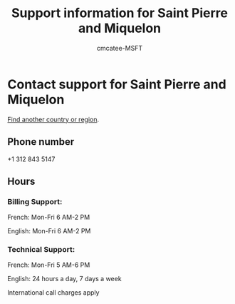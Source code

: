 ﻿---                                
title: Support information for Saint Pierre and Miquelon
author: cmcatee-MSFT
ms.author: cmcatee
manager: mnirkhe
audience: Admin
ms.topic: reference
ms.service: o365-administration
ms.collection: Adm_Support
localization_priority: Priority
description: Learn how to contact support for your country or region.
ROBOTS: NOINDEX, NOFOLLOW
---

# Contact support for Saint Pierre and Miquelon

[Find another country or region](../contact-support-for-business-products.md).

## Phone number
+1 312 843 5147

## Hours
### Billing Support:

French: Mon-Fri 6 AM-2 PM

English: Mon-Fri 6 AM-2 PM

### Technical Support:

French: Mon-Fri 5 AM-6 PM

English: 24 hours a day, 7 days a week

International call charges apply